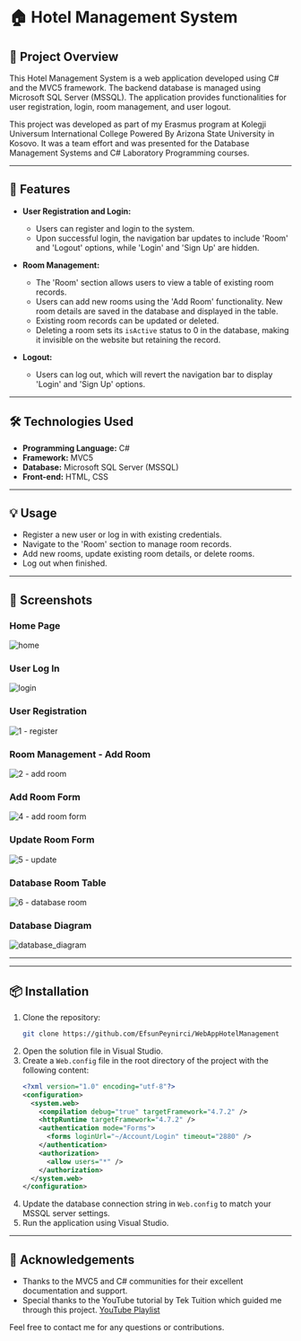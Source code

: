 # 🏠 Hotel Management System

## 🌟 Project Overview
This Hotel Management System is a web application developed using C# and the MVC5 framework. The backend database is managed using Microsoft SQL Server (MSSQL). The application provides functionalities for user registration, login, room management, and user logout.

This project was developed as part of my Erasmus program at Kolegji Universum International College Powered By Arizona State University in Kosovo. It was a team effort and was presented for the Database Management Systems and C# Laboratory Programming courses.

---

## 🚀 Features
- **User Registration and Login:**
  - Users can register and login to the system.
  - Upon successful login, the navigation bar updates to include 'Room' and 'Logout' options, while 'Login' and 'Sign Up' are hidden.

- **Room Management:**
  - The 'Room' section allows users to view a table of existing room records.
  - Users can add new rooms using the 'Add Room' functionality. New room details are saved in the database and displayed in the table.
  - Existing room records can be updated or deleted. 
  - Deleting a room sets its `isActive` status to 0 in the database, making it invisible on the website but retaining the record.

- **Logout:**
  - Users can log out, which will revert the navigation bar to display 'Login' and 'Sign Up' options.

---

## 🛠️ Technologies Used
- **Programming Language:** C#
- **Framework:** MVC5
- **Database:** Microsoft SQL Server (MSSQL)
- **Front-end:** HTML, CSS

---

## 💡 Usage
- Register a new user or log in with existing credentials.
- Navigate to the 'Room' section to manage room records.
- Add new rooms, update existing room details, or delete rooms.
- Log out when finished.

---

## 📸 Screenshots
### Home Page
![home](https://github.com/EfsunPeynirci/WebAppHotelManagement/assets/100719856/d953596a-dabc-4599-8b68-a5bb5c816c44)

### User Log In
![login](https://github.com/EfsunPeynirci/WebAppHotelManagement/assets/100719856/26bf6aec-58c1-4ccf-b1cf-8330173e6de1)

### User Registration
![1 - register](https://github.com/EfsunPeynirci/WebAppHotelManagement/assets/100719856/729398f8-223f-46c6-a1ed-a30f853088bc)

### Room Management - Add Room
![2 - add room](https://github.com/EfsunPeynirci/WebAppHotelManagement/assets/100719856/63f1d807-53cb-4e6a-b0ff-5d132e01d4db)

### Add Room Form
![4 - add room form](https://github.com/EfsunPeynirci/WebAppHotelManagement/assets/100719856/120ecf48-93bd-4262-a750-ff6d1b762366)

### Update Room Form
![5 - update](https://github.com/EfsunPeynirci/WebAppHotelManagement/assets/100719856/3f2a8e3d-0004-4a44-a4ab-32517ec0d011)

### Database Room Table
![6 - database room](https://github.com/EfsunPeynirci/WebAppHotelManagement/assets/100719856/5581dbc7-654c-489e-b524-b0f9914ca882)

### Database Diagram
![database_diagram](https://github.com/EfsunPeynirci/WebAppHotelManagement/assets/100719856/4b7ae8f4-bdc4-4976-81c2-b0ed935bab39)

---

---

## 📦 Installation
1. Clone the repository:
    ```bash
    git clone https://github.com/EfsunPeynirci/WebAppHotelManagement
    ```
2. Open the solution file in Visual Studio.
3. Create a `Web.config` file in the root directory of the project with the following content:
    ```xml
    <?xml version="1.0" encoding="utf-8"?>
    <configuration>
      <system.web>
        <compilation debug="true" targetFramework="4.7.2" />
        <httpRuntime targetFramework="4.7.2" />
        <authentication mode="Forms">
          <forms loginUrl="~/Account/Login" timeout="2880" />
        </authentication>
        <authorization>
          <allow users="*" />
        </authorization>
      </system.web>
    </configuration>
    ```
4. Update the database connection string in `Web.config` to match your MSSQL server settings.
5. Run the application using Visual Studio.

---

## 🙏 Acknowledgements
- Thanks to the MVC5 and C# communities for their excellent documentation and support.
- Special thanks to the YouTube tutorial by Tek Tuition which guided me through this project. [YouTube Playlist](https://www.youtube.com/watch?v=u-p7V6Yc0NM&list=PL8weiNcho1j7My1wL2cZzSMaJFhqna0BA)

Feel free to contact me for any questions or contributions.




